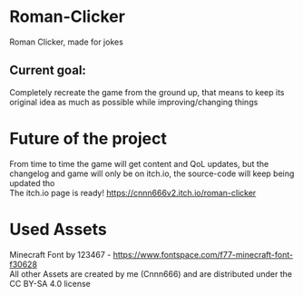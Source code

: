 # Roman-Clicker
Roman Clicker, made for jokes

## Current goal:
Completely recreate the game from the ground up, that means to keep its original idea as much as possible while improving/changing things

# Future of the project
From time to time the game will get content and QoL updates, but the changelog and game will only be on itch.io, the source-code will keep being updated tho<br>
The itch.io page is ready! https://cnnn666v2.itch.io/roman-clicker

# Used Assets
Minecraft Font by 123467 - https://www.fontspace.com/f77-minecraft-font-f30628<br>
All other Assets are created by me (Cnnn666) and are distributed under the CC BY-SA 4.0 license
